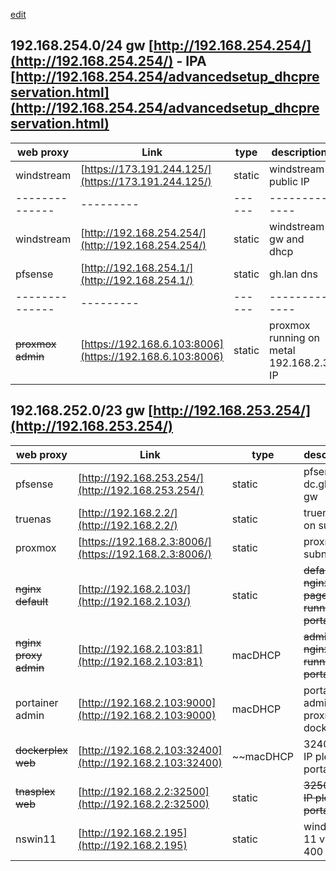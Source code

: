 [edit](https://github.com/2cld/gh/edit/master/docs/ghNetworkMap.md)

## 192.168.254.0/24 gw [http://192.168.254.254/](http://192.168.254.254/) - IPA [http://192.168.254.254/advancedsetup_dhcpreservation.html](http://192.168.254.254/advancedsetup_dhcpreservation.html)

| web proxy    |   Link  | type | description |
|--------------|---------|------|-------------|
| windstream | [https://173.191.244.125/](https://173.191.244.125/) | static | windstream public IP |
|--------------|---------|------|-------------|
| windstream | [http://192.168.254.254/](http://192.168.254.254/) | static | windstream gw and dhcp|
| pfsense | [http://192.168.254.1/](http://192.168.254.1/) | static | gh.lan dns |
|--------------|---------|------|-------------|
| ~~proxmox admin~~ | [https://192.168.6.103:8006](https://192.168.6.103:8006) | static | proxmox running on metal 192.168.2.3 IP |


## 192.168.252.0/23 gw [http://192.168.253.254/](http://192.168.253.254/)
  
| web proxy    |   Link  | type | description |
|--------------|---------|------|-------------|
| pfsense | [http://192.168.253.254/](http://192.168.253.254/) | static | pfsense dc.gh.lan gw |
| truenas | [http://192.168.2.2/](http://192.168.2.2/) | static | truenas sg on subnet |
| proxmox | [https://192.168.2.3:8006/](https://192.168.2.3:8006/) | static | proxmox cg subnet |
| ~~nginx default~~ | [http://192.168.2.103/](http://192.168.2.103/) | static | ~~default nginx proxy page running in portainer~~ |
| ~~nginx proxy admin~~ | [http://192.168.2.103:81](http://192.168.2.103:81) | macDHCP | ~~admin for nginx running in portainer~~ |
| portainer admin | [http://192.168.2.103:9000](http://192.168.2.103:9000) | macDHCP | portainer admin on proxmox docker 103 |
| ~~dockerplex web~~ | [http://192.168.2.103:32400](http://192.168.2.103:32400) | ~~macDHCP | 32400 on IP plex on portainer~~ |
| ~~tnasplex web~~ | [http://192.168.2.2:32500](http://192.168.2.2:32500) | static | ~~32500 on IP plex on portainer~~ |
| nswin11 | [http://192.168.2.195](http://192.168.2.195) | static | windows 11 vm-400 |

